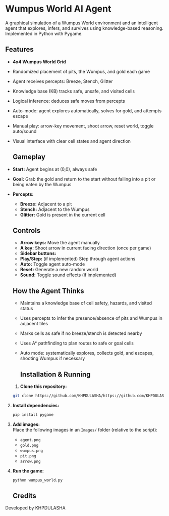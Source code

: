 # Wumpus World AI Agent
A graphical simulation of a Wumpus World environment and an intelligent agent that explores, infers, and survives using knowledge-based reasoning. Implemented in Python with Pygame.

## Features
- **4x4 Wumpus World Grid**
- Randomized placement of pits, the Wumpus, and gold each game
- Agent receives percepts: Breeze, Stench, Glitter
- Knowledge base (KB) tracks safe, unsafe, and visited cells
- Logical inference: deduces safe moves from percepts
- Auto-mode: agent explores automatically, solves for gold, and attempts escape
- Manual play: arrow-key movement, shoot arrow, reset world, toggle auto/sound
- Visual interface with clear cell states and agent direction

  ## Gameplay
- **Start:** Agent begins at (0,0), always safe
- **Goal:** Grab the gold and return to the start without falling into a pit or being eaten by the Wumpus
- **Percepts:**  
  - **Breeze:** Adjacent to a pit  
  - **Stench:** Adjacent to the Wumpus  
  - **Glitter:** Gold is present in the current cell
 
  ## Controls
  - **Arrow keys:** Move the agent manually
  - **A key:** Shoot arrow in current facing direction (once per game)
  - **Sidebar buttons:**
  - **Play/Step:** (if implemented) Step through agent actions
  - **Auto:** Toggle agent auto-mode
  - **Reset:** Generate a new random world
  - **Sound:** Toggle sound effects (if implemented)
 
  ## How the Agent Thinks
  - Maintains a knowledge base of cell safety, hazards, and visited status
  - Uses percepts to infer the presence/absence of pits and Wumpus in adjacent tiles
  - Marks cells as safe if no breeze/stench is detected nearby
  - Uses A* pathfinding to plan routes to safe or goal cells
  - Auto mode: systematically explores, collects gold, and escapes, shooting Wumpus if necessary
 
    ## Installation & Running
  1. **Clone this repository:**
   ```bash
   git clone https://github.com/KHPDULASHA/https://github.com/KHPDULASHA/Wumpus-World-AI-Agent.git
   ```

2. **Install dependencies:**
   ```bash
   pip install pygame
   ```

3. **Add images:**  
   Place the following images in an `Images/` folder (relative to the script):
   - `agent.png`
   - `gold.png`
   - `wumpus.png`
   - `pit.png`
   - `arrow.png`

4. **Run the game:**
   ```bash
   python wumpus_world.py
   ```

   ## Credits

Developed by KHPDULASHA
    
  
